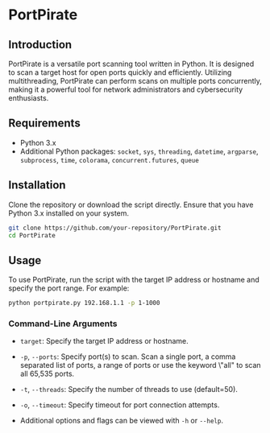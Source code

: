
# PortPirate

## Introduction
PortPirate is a versatile port scanning tool written in Python. It is designed to scan a target host for open ports quickly and efficiently. Utilizing multithreading, PortPirate can perform scans on multiple ports concurrently, making it a powerful tool for network administrators and cybersecurity enthusiasts.

## Requirements
- Python 3.x
- Additional Python packages: `socket`, `sys`, `threading`, `datetime`, `argparse`, `subprocess`, `time`, `colorama`, `concurrent.futures`, `queue`

## Installation
Clone the repository or download the script directly. Ensure that you have Python 3.x installed on your system.

```bash
git clone https://github.com/your-repository/PortPirate.git
cd PortPirate
```

## Usage
To use PortPirate, run the script with the target IP address or hostname and specify the port range. For example:

```bash
python portpirate.py 192.168.1.1 -p 1-1000
```

### Command-Line Arguments
- `target`: Specify the target IP address or hostname.
- `-p`, `--ports`: Specify port(s) to scan. Scan a single port, a comma separated list of ports, a range of ports or use the keyword \\"all\" to scan all 65,535 ports.
- `-t`, `--threads`: Specify the number of threads to use (default=50).
- `-o`, `--timeout`: Specify timeout for port connection attempts.   

- Additional options and flags can be viewed with `-h` or `--help`.
